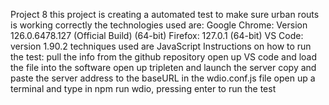 Project 8
this project is creating a automated test to make sure urban routs is working correctly
the technologies used are:
    Google Chrome: Version 126.0.6478.127 (Official Build) (64-bit)
    Firefox: 127.0.1 (64-bit)
    VS Code: version 1.90.2
techniques used are JavaScript
Instructions on how to run the test:
    pull the info from the github repository
    open up VS code and load the file into the software
    open up tripleten and launch the server
    copy and paste the server address to the baseURL in the wdio.conf.js file
    open up a terminal and type in npm run wdio, pressing enter to run the test
